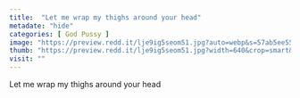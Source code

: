 ```yaml
---
title:  "Let me wrap my thighs around your head"
metadate: "hide"
categories: [ God Pussy ]
image: "https://preview.redd.it/lje9ig5seom51.jpg?auto=webp&s=57ab5ee55c307a84ab546eca2e1e9f9dee758280"
thumb: "https://preview.redd.it/lje9ig5seom51.jpg?width=640&crop=smart&auto=webp&s=7130b7a91f81363b6c5c14cb81b8883f9b7e8ad3"
visit: ""
---
```

Let me wrap my thighs around your head
